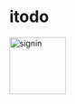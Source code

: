# itodo

<div>
    <img alt="signin" width="350px" src="https://github.com/wfelipedev/store/blob/master/assets/github/github%20-%20store/Screenshot_20200904-145724.png" style="width: 100px;margin-right: 5px"/>
</div>